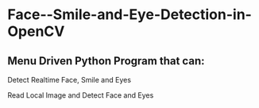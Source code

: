 # Face--Smile-and-Eye-Detection-in-OpenCV

## Menu Driven Python Program that can:

Detect Realtime Face, Smile and Eyes

Read Local Image and Detect Face and Eyes
